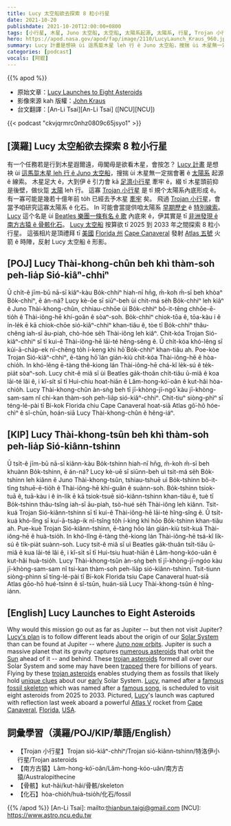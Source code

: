 ```yaml
---
title: Lucy 太空船欲去探索 8 粒小行星
date: 2021-10-20
publishdate: 2021-10-20T12:00:00+0800
tags: [小行星, 木星, Juno 太空船, 太空船, 太陽系起源, 太陽系, 行星, Trojan 小行星, Lucy 太空船, Lucy, Lucy 計畫, 化石, 南方古猿]
hero: https://apod.nasa.gov/apod/fap/image/2110/LucyLaunch_Kraus_960.jpg
summary: Lucy 計畫是想袂 ùi 這馬踅木星 leh 行 ê Juno 太空船，搜揣 ùi 木星無一定揣會著 ê 太陽系起源 ê 線索。
categories: [podcast]
vocals: [阿錕]
---
```


{{% apod %}}

- 原始文章：[Lucy Launches to Eight Asteroids](https://apod.nasa.gov/apod/ap211020.html)
- 影像來源 kah 版權：[John Kraus](https://www.johnkrausphotos.com/About)
- 台文翻譯：[An-Li Tsai][An-Li Tsai] ([NCU][NCU])

{{< podcast "ckvjqrmrc0nhz0809c65jsyo1" >}}

## [漢羅] Lucy 太空船欲去探索 8 粒小行星
有一个任務若是行到木星遐爾遠，毋閣毋是欲看木星，會按怎？
[Lucy 計畫][Lucy's plan] 是想袂 ùi [這馬踅木星 leh 行 ê Juno 太空船][Juno now orbits]，搜揣 ùi 木星無一定揣會著 ê [太陽系][Solar System] 起源 ê 線索。
木星足大 ê，大到伊 ê 引力會 kā [足濟小行星][numerous asteroids] 牽牢 ê，綴 tī 木星頭前抑是後壁，做伙踅 [太陽][Sun] leh 行。
這寡 [Trojan 小行星][trojan asteroids 1] 是 tī 規个太陽系內底形成 ê。
有一寡可能是幾若十億年前 to̍h 已經去予木星 [牽牢][trapped] 矣。
飛過 [Trojan 小行星][trojan asteroids 2]，會當予咱研究這寡太陽系 ê 化石。
In 可能會當提供咱太陽系 [早期歷史][early] ê [特別線索][unique clues]。
[Lucy][Lucy 1] 這个名是 ùi [Beatles 樂團一條有名 ê 歌][famous song] 內底來 ê，伊其實是 tī [非洲發現 ê 南方古猿 ê 骨骸化石][famous fossil skeleton]。
[Lucy 太空船][Lucy 2] 按算欲 tī 2025 到 2033 年之間探索 8 粒小行星。
這張相片是頂禮拜 tī [美國][USA] [Florida 州][Florida] [Cape Canaveral][Cape Canaveral] 發射 [Atlas 五號][Atlas V] 火箭 ê 時陣，反射 Lucy 太空船 ê 形影。

## [POJ] Lucy Thài-khong-chûn beh khì thàm-soh peh-lia̍p Sió-kiâⁿ-chhiⁿ
Ū chi̍t-ê jīm-bū nā-sī kiâⁿ-kàu Bo̍k-chhiⁿ hiah-nī hn̄g, m̄-koh m̄-sī beh khòaⁿ Bo̍k-chhiⁿ, ē án-ná?
Lucy kè-ōe sī siūⁿ-beh ùi chit-má se̍h Bo̍k-chhiⁿ leh kiâⁿ ê Juno Thài-khong-chûn, chhiau-chhōe ùi Bo̍k-chhiⁿ bô-it-tēng chhōe-ē-tio̍h ê Thài-iông-hē khí-goân ê sòaⁿ-soh.
Bo̍k-chhiⁿ chiok-tōa ê, tōa-kàu i ê ín-le̍k ē kā chiok-chōe sió-kiâⁿ-chhiⁿ khan-tiâu ê, tòe tī Bo̍k-chhiⁿ thâu-chêng iah-sī āu-piah, chò-hóe se̍h Thài-iông leh kiâⁿ.
Chit-kóa Trojan Sió-kiâⁿ-chhiⁿ sī tī kui-ê Thài-iông-hē lāi-té hêng-sêng ê.
Ū chi̍t-kóa khó-lêng sī kúi-ā-cha̍p-ek nî-chêng to̍h í-keng khì hō͘ Bo̍k-chhiⁿ khan-tiâu ah.
Poe-kòe Trojan Sió-kiâⁿ-chhiⁿ, ē-tàng hō͘ lán gián-kiù chit-kóa Thài-iông-hē ê hòa-chio̍h.
In khó-lêng ē-tàng thê-kiong lán Thài-iông-hē chá-kî le̍k-sú ê te̍k-pia̍t sòaⁿ-soh.
Lucy chit-ê miâ sī ùi Beatles ga̍k-thoân chi̍t-tiâu ū-miâ ê koa lāi-té lâi ê, i kî-si̍t sī tī Hui-chiu hoat-hiān ê Lâm-hong-kó͘-oân ê kut-hâi hòa-chio̍h.
Lucy Thài-khong-chûn àn-sǹg beh tī jī-khòng-jī-ngó͘ kàu jī-khòng-sam-sam nî chi-kan thàm-soh peh-lia̍p sió-kiâⁿ-chhiⁿ.
Chit-tiuⁿ siòng-phìⁿ sī téng-lé-pài tī Bí-kok Florida chiu Cape Canaveral hoat-siā Atlas gō͘-hō hóe-chìⁿ ê sî-chūn, hoán-siā Lucy Thài-khong-chûn ê hêng-iáⁿ.

## [KIP] Lucy Thài-khong-tsûn beh khì thàm-soh peh-lia̍p Sió-kiânn-tshinn
Ū tsi̍t-ê jīm-bū nā-sī kiânn-kàu Bo̍k-tshinn hiah-nī hn̄g, m̄-koh m̄-sī beh khuànn Bo̍k-tshinn, ē án-ná?
Lucy kè-uē sī siūnn-beh uì tsit-má se̍h Bo̍k-tshinn leh kiânn ê Juno Thài-khong-tsûn, tshiau-tshuē uì Bo̍k-tshinn bô-it-tīng tshuē-ē-tio̍h ê Thài-iông-hē khí-guân ê suànn-soh.
Bo̍k-tshinn tsiok-tuā ê, tuā-kàu i ê ín-li̍k ē kā tsiok-tsuē sió-kiânn-tshinn khan-tiâu ê, tuè tī Bo̍k-tshinn thâu-tsîng iah-sī āu-piah, tsò-hué se̍h Thài-iông leh kiânn.
Tsit-kuá Trojan Sió-kiânn-tshinn sī tī kui-ê Thài-iông-hē lāi-té hîng-sîng ê.
Ū tsi̍t-kuá khó-lîng sī kuí-ā-tsa̍p-ik nî-tsîng to̍h í-king khì hōo Bo̍k-tshinn khan-tiâu ah.
Pue-kuè Trojan Sió-kiânn-tshinn, ē-tàng hōo lán gián-kiù tsit-kuá Thài-iông-hē ê huà-tsio̍h.
In khó-lîng ē-tàng thê-kiong lán Thài-iông-hē tsá-kî li̍k-sú ê ti̍k-pia̍t suànn-soh.
Lucy tsit-ê miâ sī uì Beatles ga̍k-thuân tsi̍t-tiâu ū-miâ ê kua lāi-té lâi ê, i kî-si̍t sī tī Hui-tsiu huat-hiān ê Lâm-hong-kóo-uân ê kut-hâi huà-tsio̍h.
Lucy Thài-khong-tsûn àn-sǹg beh tī jī-khòng-jī-ngóo kàu jī-khòng-sam-sam nî tsi-kan thàm-soh peh-lia̍p sió-kiânn-tshinn.
Tsit-tiunn siòng-phìnn sī tíng-lé-pài tī Bí-kok Florida tsiu Cape Canaveral huat-siā Atlas gōo-hō hué-tsìnn ê sî-tsūn, huán-siā Lucy Thài-khong-tsûn ê hîng-iánn.

## [English] Lucy Launches to Eight Asteroids
Why would this mission go out as far as Jupiter -- but then not visit Jupiter?
[Lucy's plan][Lucy's plan] is to follow different leads about the origin of our [Solar System][Solar System] than can be found at Jupiter -- where [Juno now orbits][Juno now orbits].
Jupiter is such a massive planet that its gravity captures [numerous asteroids][numerous asteroids] that orbit the [Sun][Sun] ahead of it -- and behind.
These [trojan asteroids][trojan asteroids 1] formed all over our Solar System and some may have been [trapped][trapped] there for billions of years.
Flying by these [trojan asteroids][trojan asteroids 2] enables studying them as fossils that likely hold [unique clues][unique clues] about our [early][early] Solar System.
[Lucy][Lucy 1], named after a [famous fossil skeleton][famous fossil skeleton] which was named after a [famous song][famous song], is scheduled to visit eight asteroids from 2025 to 2033.
Pictured, [Lucy][Lucy 2]'s launch was captured with reflection last week aboard a powerful [Atlas V][Atlas V] rocket from [Cape Canaveral][Cape Canaveral], [Florida][Florida], [USA][USA].

## 詞彙學習（漢羅/POJ/KIP/華語/English）
- 【Trojan 小行星】Trojan sió-kiâⁿ-chhiⁿ/Trojan sió-kiânn-tshinn/特洛伊小行星/Trojan asteroids
- 【南方古猿】Lâm-hong-kó͘-oân/Lâm-hong-kóo-uân/南方古猿/Australopithecine
- 【骨骸】kut-hâi/kut-hâi/骨骸/skeleton
- 【化石】hòa-chio̍h/huà-tsio̍h/化石/fossil

{{% /apod %}}
[An-Li Tsai]: mailto:thianbun.taigi@gmail.com
[NCU]: https://www.astro.ncu.edu.tw

[Lucy's plan]:https://solarsystem.nasa.gov/missions/lucy/in-depth/
[Solar System]:https://en.wikipedia.org/wiki/Solar_System
[Juno now orbits]:https://apod.nasa.gov/apod/ap190908.html
[numerous asteroids]:https://www.nasa.gov/content/goddard/lucy-mission-animations-of-jupiters-trojans
[Sun]:https://apod.nasa.gov/apod/ap160731.html
[trojan asteroids 1]:https://www.nasa.gov/feature/episode-8-we-asked-a-nasa-scientist-what-are-the-trojan-asteroids
[trapped]:https://i.dailymail.co.uk/i/newpix/2018/03/27/17/4A97B19400000578-5549749-A_cat_astrophe_-a-55_1522166668555.jpg
[trojan asteroids 2]:https://en.wikipedia.org/wiki/Jupiter_trojan
[unique clues]:https://www.nasa.gov/mission_pages/lucy/main/index
[early]:https://en.wikipedia.org/wiki/Formation_and_evolution_of_the_Solar_System
[Lucy 1]:https://www.nasa.gov/content/goddard/lucy-mission-faq
[famous fossil skeleton]:https://en.wikipedia.org/wiki/Lucy_(Australopithecus)
[famous song]:https://youtu.be/naoknj1ebqI
[Lucy 2]:http://lucy.swri.edu/
[Atlas V]:https://www.ulalaunch.com/rockets/atlas-v
[Cape Canaveral]:https://apod.nasa.gov/apod/ap181001.html
[Florida]:https://en.wikipedia.org/wiki/Florida
[USA]:https://en.wikipedia.org/wiki/United_States
